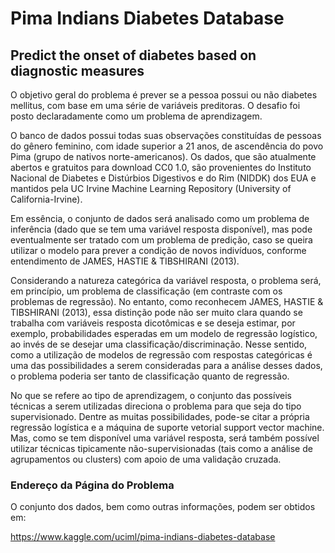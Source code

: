 # Pima Indians Diabetes Database
## Predict the onset of diabetes based on diagnostic measures

O objetivo geral do problema é prever se a pessoa possui ou não diabetes mellitus, com base em uma série de variáveis preditoras. O desafio foi posto declaradamente como um problema de aprendizagem.

O banco de dados possui todas suas observações constituídas de pessoas do gênero feminino, com idade superior a 21 anos, de ascendência do povo Pima (grupo de nativos norte-americanos). Os dados, que são atualmente abertos e gratuitos para download CC0 1.0, são provenientes do Instituto Nacional de Diabetes e Distúrbios Digestivos e do Rim (NIDDK) dos EUA e mantidos pela UC Irvine Machine Learning Repository (University of California-Irvine).	

Em essência, o conjunto de dados será analisado como um problema de inferência (dado que se tem uma variável resposta disponível), mas pode eventualmente ser tratado com um problema de predição, caso se queira utilizar o modelo para prever a condição de novos indivíduos, conforme entendimento de JAMES, HASTIE \& TIBSHIRANI (2013). 

Considerando a natureza categórica da variável resposta, o problema será, em princípio, um problema de classificação (em contraste com os problemas de regressão). No entanto, como reconhecem JAMES, HASTIE \& TIBSHIRANI (2013), essa distinção pode não ser muito clara quando se trabalha com variáveis resposta dicotômicas e se deseja estimar, por exemplo, probabilidades esperadas em um modelo de regressão logístico, ao invés de se desejar uma classificação/discriminação. Nesse sentido, como a utilização de modelos de regressão com respostas categóricas é uma das possibilidades a serem consideradas para a análise desses dados, o problema poderia ser tanto de classificação quanto de regressão. 

No que se refere ao tipo de aprendizagem, o conjunto das possíveis técnicas a serem utilizadas direciona o problema para que seja do tipo supervisionado. Dentre as muitas possibilidades, pode-se citar a própria regressão logística e a máquina de suporte vetorial support vector machine. Mas, como se tem disponível uma variável resposta, será também possível utilizar técnicas tipicamente não-supervisionadas (tais como a análise de agrupamentos ou clusters) com apoio de uma validação cruzada.


### Endereço da Página do Problema

O conjunto dos dados, bem como outras informações, podem ser obtidos em:

https://www.kaggle.com/uciml/pima-indians-diabetes-database
